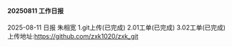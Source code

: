 #### 20250811 工作日报

2025-08-11 日报 朱相宽
1.git上传(已完成)
2.01工单(已完成)
3.02工单(已完成)
上传地址:https://github.com/zxk1020/zxk_git


